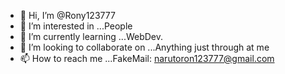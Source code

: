 - 👋 Hi, I’m @Rony123777
- 👀 I’m interested in ...People
- 🌱 I’m currently learning ...WebDev.
- 💞️ I’m looking to collaborate on ...Anything just through at me
- 📫 How to reach me ...FakeMail: narutoron123777@gmail.com

<!---
Rony123777/Rony123777 is a ✨ special ✨ repository because its `README.md` (this file) appears on your GitHub profile.
You can click the Preview link to take a look at your changes.
--->
